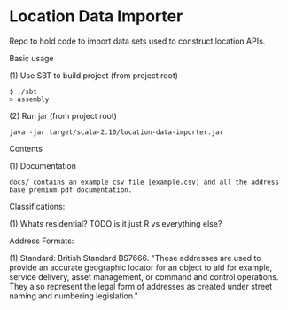 Location Data Importer
======================

Repo to hold code to import data sets used to construct location APIs.


Basic usage

(1) Use SBT to build project (from project root)

    $ ./sbt
    > assembly

(2) Run jar (from project root)

    java -jar target/scala-2.10/location-data-importer.jar


Contents

(1) Documentation

    docs/ contains an example csv file [example.csv] and all the address base premium pdf documentation.


Classifications:

(1) Whats residential? TODO  is it just R vs everything else?

Address Formats:

(1) Standard: British Standard BS7666. "These addresses are used to provide an accurate geographic locator for an object to aid for example, service delivery, asset management, or command and control operations. They also represent the legal form of addresses as created under street naming and numbering legislation."